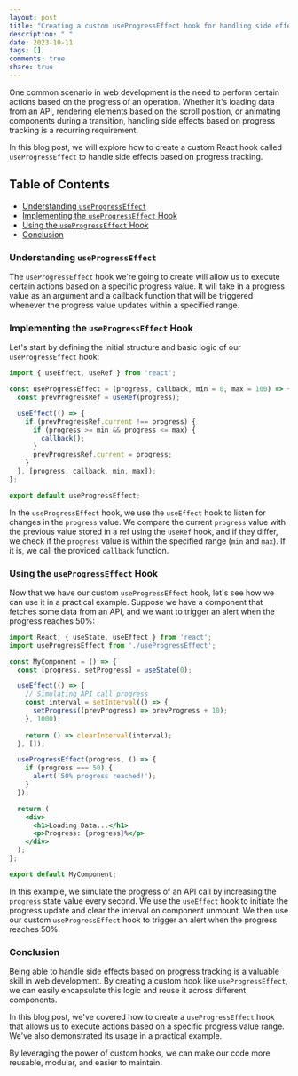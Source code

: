 ```yaml
---
layout: post
title: "Creating a custom useProgressEffect hook for handling side effects based on progress tracking"
description: " "
date: 2023-10-11
tags: []
comments: true
share: true
---
```


One common scenario in web development is the need to perform certain actions based on the progress of an operation. Whether it's loading data from an API, rendering elements based on the scroll position, or animating components during a transition, handling side effects based on progress tracking is a recurring requirement.

In this blog post, we will explore how to create a custom React hook called `useProgressEffect` to handle side effects based on progress tracking.

## Table of Contents
- [Understanding `useProgressEffect`](#understanding-useprogresseffect)
- [Implementing the `useProgressEffect` Hook](#implementing-the-useprogresseffect-hook)
- [Using the `useProgressEffect` Hook](#using-the-useprogresseffect-hook)
- [Conclusion](#conclusion)

### Understanding `useProgressEffect`
The `useProgressEffect` hook we're going to create will allow us to execute certain actions based on a specific progress value. It will take in a progress value as an argument and a callback function that will be triggered whenever the progress value updates within a specified range.

### Implementing the `useProgressEffect` Hook
Let's start by defining the initial structure and basic logic of our `useProgressEffect` hook:

```jsx
import { useEffect, useRef } from 'react';

const useProgressEffect = (progress, callback, min = 0, max = 100) => {
  const prevProgressRef = useRef(progress);

  useEffect(() => {
    if (prevProgressRef.current !== progress) {
      if (progress >= min && progress <= max) {
        callback();
      }
      prevProgressRef.current = progress;
    }
  }, [progress, callback, min, max]);
};

export default useProgressEffect;
```

In the `useProgressEffect` hook, we use the `useEffect` hook to listen for changes in the `progress` value. We compare the current `progress` value with the previous value stored in a ref using the `useRef` hook, and if they differ, we check if the `progress` value is within the specified range (`min` and `max`). If it is, we call the provided `callback` function.

### Using the `useProgressEffect` Hook
Now that we have our custom `useProgressEffect` hook, let's see how we can use it in a practical example. Suppose we have a component that fetches some data from an API, and we want to trigger an alert when the progress reaches 50%:

```jsx
import React, { useState, useEffect } from 'react';
import useProgressEffect from './useProgressEffect';

const MyComponent = () => {
  const [progress, setProgress] = useState(0);

  useEffect(() => {
    // Simulating API call progress
    const interval = setInterval(() => {
      setProgress((prevProgress) => prevProgress + 10);
    }, 1000);
    
    return () => clearInterval(interval);
  }, []);

  useProgressEffect(progress, () => {
    if (progress === 50) {
      alert('50% progress reached!');
    }
  });

  return (
    <div>
      <h1>Loading Data...</h1>
      <p>Progress: {progress}%</p>
    </div>
  );
};

export default MyComponent;
```

In this example, we simulate the progress of an API call by increasing the `progress` state value every second. We use the `useEffect` hook to initiate the progress update and clear the interval on component unmount. We then use our custom `useProgressEffect` hook to trigger an alert when the progress reaches 50%.

### Conclusion
Being able to handle side effects based on progress tracking is a valuable skill in web development. By creating a custom hook like `useProgressEffect`, we can easily encapsulate this logic and reuse it across different components.

In this blog post, we've covered how to create a `useProgressEffect` hook that allows us to execute actions based on a specific progress value range. We've also demonstrated its usage in a practical example.

By leveraging the power of custom hooks, we can make our code more reusable, modular, and easier to maintain.